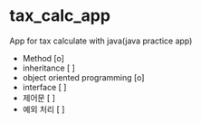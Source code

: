 # tax_calc_app

App for tax calculate with java(java practice app)
- Method [o]
- inheritance [ ]
- object oriented programming [o]
- interface [ ]
- 제어문 [ ]
- 예외 처리 [ ]

